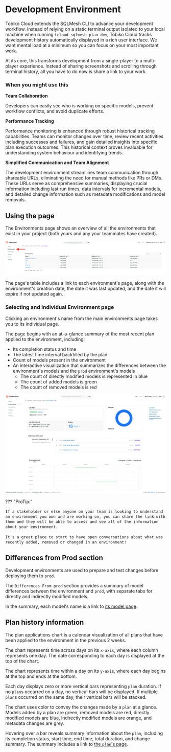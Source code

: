 # Development Environment

Tobiko Cloud extends the SQLMesh CLI to advance your development workflow. Instead of relying on a static terminal output isolated to your local machine when running `tcloud sqlmesh plan dev`, Tobiko Cloud tracks development history automatically displayed in a rich user interface. We want mental load at a minimum so you can focus on your most important work. 


At its core, this transforms development from a single-player to a multi-player experience. Instead of sharing screenshots and scrolling through terminal history, all you have to do now is share a link to your work.

### When you might use this

**Team Collaboration**

Developers can easily see who is working on specific models, prevent workflow conflicts, and avoid duplicate efforts.

**Performance Tracking**

Performance monitoring is enhanced through robust historical tracking capabilities. Teams can monitor changes over time, review recent activities including successes and failures, and gain detailed insights into specific plan execution outcomes. This historical context proves invaluable for understanding system behaviour and identifying trends.

**Simplified Communication and Team Alignment**

The development environment streamlines team communication through shareable URLs, eliminating the need for manual methods like PRs or DMs. These URLs serve as comprehensive summaries, displaying crucial information including last run times, data intervals for incremental models, and detailed change information such as metadata modifications and model removals.

## Using the page
The Environments page shows an overview of all the environments that exist in your project (both yours and any your teammates have created).

![tcloud environment page](./development_environment/environments.png)

The page's table includes a link to each environment's page, along with the environment's creation date, the date it was last updated, and the date it will expire if not updated again.

### Selecting and Individual Environment page

Clicking an environment's name from the main environments page takes you to its individual page.

The page begins with an at-a-glance summary of the most recent plan applied to the environment, including:

- Its completion status and time
- The latest time interval backfilled by the plan
- Count of models present in the environment
- An interactive visualization that summarizes the differences between the environment's models and the `prod` environment's models
    - The count of directly modified models is represented in blue
    - The count of added models is green
    - The count of removed models is red

![tcloud development environment](./development_environment/tcloud_development_environment.png)

??? "ProTip:"

    If a stakeholder or else anyone on your team is looking to understand an environment you own and are working on, you can share the link with them and they will be able to access and see all of the information about your environment. 
    
    It's a great place to start to have open conversations about what was recently added, removed or changed in an environment! 


## Differences from Prod section

Development environments are used to prepare and test changes before deploying them to `prod`.

The `Differences From prod` section provides a summary of model differences between the environment and `prod`, with separate tabs for directly and indirectly modified models.

In the summary, each model's name is a link to [its model page](./model.md).

## Plan history information

The plan applications chart is a calendar visualization of all plans that have been applied to the environment in the previous 2 weeks.

The chart represents time across days on its `x-axis`, where each column represents one day. The date corresponding to each day is displayed at the top of the chart.

The chart represents time within a day on its `y-axis`, where each day begins at the top and ends at the bottom.

Each day displays zero or more vertical bars representing `plan` duration. If no `plan`s occurred on a day, no vertical bars will be displayed. If multiple `plan`s occurred on the same day, their vertical bars will be stacked.

The chart uses color to convey the changes made by a `plan` at a glance. Models added by a plan are green, removed models are red, directly modified models are blue, indirectly modified models are orange, and metadata changes are grey.

Hovering over a bar reveals summary information about the `plan`, including its completion status, start time, end time, total duration, and change summary. The summary includes a link to [the `plan`'s page](./plan.md).